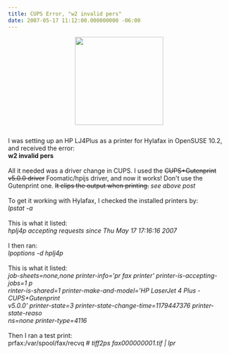 ```yaml
---
title: CUPS Error, "w2 invalid pers"
date: 2007-05-17 11:12:00.000000000 -06:00
---
```

<a onblur="try {parent.deselectBloggerImageGracefully();} catch(e) {}" href="/images/old/happy.gif"><img style="margin: 0px auto 10px; display: block; text-align: center; cursor: pointer; width: 200px;" src="/images/old/happy.gif" alt="" border="0" /></a><br />I was setting up an HP LJ4Plus as a printer for Hylafax in OpenSUSE 10.2, and received the error:<br /><span style="font-weight: bold;">w2 invalid pers<br /><span style="font-weight: bold;"><span style="font-weight: bold;"></span></span></span><span style="font-weight: bold;"><span style="font-weight: bold;"></span><br /></span>All it needed was a driver change in CUPS.   I used the <s>CUPS+Gutenprint v5.0.0 driver</s> Foomatic/hpijs driver, and now it works!  Don't use the Gutenprint one.  <s>It clips the output when printing.</s> <i>see above post</i><br /><span style="font-weight: bold;"><br /></span> To get it working with Hylafax, I checked the installed printers by:<br /><span style="font-style: italic;">lpstat -a<br /><br /><span style="font-style: italic;"></span></span>This is what it listed:<br /><span style="font-style: italic;">hplj4p accepting requests since Thu May 17 17:16:16 2007</span><br /><br />I then ran:<br /><span style="font-style: italic;"> lpoptions -d hplj4p<br /><br /></span>This is what it listed:<br /><span style="font-style: italic;">job-sheets=none,none printer-info='pr fax printer' printer-is-accepting-jobs=1 p</span><br /><span style="font-style: italic;">rinter-is-shared=1 printer-make-and-model='HP LaserJet 4 Plus - CUPS+Gutenprint</span><br /><span style="font-style: italic;">v5.0.0' printer-state=3 printer-state-change-time=1179447376 printer-state-reaso</span><br /><span style="font-style: italic;">ns=none printer-type=4116</span><br /><br />Then I ran a test print:<br />prfax:/var/spool/fax/recvq # <span style="font-style: italic;">tiff2ps fax000000001.tif | lpr</span><br /><span style="font-weight: bold;"><span style="font-weight: bold; font-style: italic;"></span><br /><br /></span>
